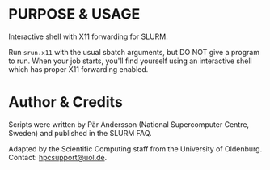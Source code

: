 # PURPOSE & USAGE

Interactive shell with X11 forwarding for SLURM.


Run `srun.x11` with the usual sbatch arguments, but DO NOT give a program to run.
When your job starts, you'll find yourself using an interactive shell which has proper X11 forwarding enabled.


# Author & Credits

Scripts were written by  Pär Andersson (National Supercomputer Centre, Sweden) and published in the SLURM FAQ.

Adapted by the Scientific Computing staff from the University of Oldenburg.
Contact: [hpcsupport@uol.de](mailto:hpcsupport@uol.de).

